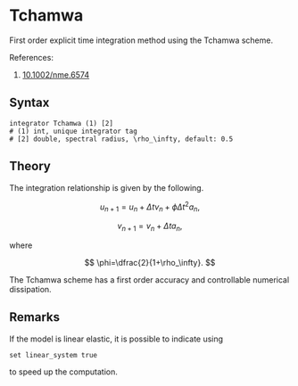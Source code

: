 # Tchamwa

First order explicit time integration method using the Tchamwa scheme.

References:

1. [10.1002/nme.6574](https://doi.org/10.1002/nme.6574)

## Syntax

```text
integrator Tchamwa (1) [2]
# (1) int, unique integrator tag
# [2] double, spectral radius, \rho_\infty, default: 0.5
```

## Theory

The integration relationship is given by the following.

$$
u_{n+1}=u_n+\Delta{}tv_n+\phi\Delta{}t^2a_n,
$$

$$
v_{n+1}=v_n+\Delta{}ta_n,
$$

where

$$
\phi=\dfrac{2}{1+\rho_\infty}.
$$

The Tchamwa scheme has a first order accuracy and controllable numerical dissipation.

## Remarks

If the model is linear elastic, it is possible to indicate using

```text
set linear_system true
```

to speed up the computation.
